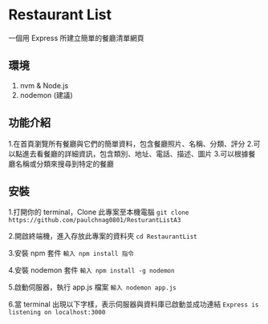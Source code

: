 # Restaurant List

一個用 Express 所建立簡單的餐廳清單網頁

## 環境

1. nvm & Node.js
2. nodemon (建議)


## 功能介紹

1.在首頁瀏覽所有餐廳與它們的簡單資料，包含餐廳照片、名稱、分類、評分
2.可以點進去看餐廳的詳細資訊，包含類別、地址、電話、描述、圖片
3.可以根據餐廳名稱或分類來搜尋到特定的餐廳

## 安裝

1.打開你的 terminal，Clone 此專案至本機電腦
  `git clone https://github.com/paulchnag0801/ResturantListA3 `
  
2.開啟終端機，進入存放此專案的資料夾
  `cd RestaurantList `
  
3.安裝 npm 套件
  `輸入 npm install 指令`
  
4.安裝 nodemon 套件
  `輸入 npm install -g nodemon`
  
5.啟動伺服器，執行 app.js 檔案
  `輸入 nodemon app.js`
  
6.當 terminal 出現以下字樣，表示伺服器與資料庫已啟動並成功連結
  `Express is listening on localhost:3000`
